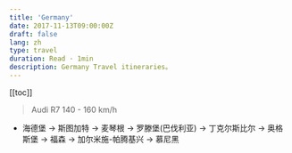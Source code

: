 ```yaml
---
title: 'Germany'
date: 2017-11-13T09:00:00Z
draft: false
lang: zh
type: travel
duration: Read · 1min
description: Germany Travel itineraries。
---
```


[[toc]]

> Audi R7 140 - 160 km/h

- 海德堡 → 斯图加特 → 麦琴根 → 罗滕堡(巴伐利亚) → 丁克尔斯比尔 → 奥格斯堡 → 福森 → 加尔米施-帕腾基兴 → 慕尼黑
